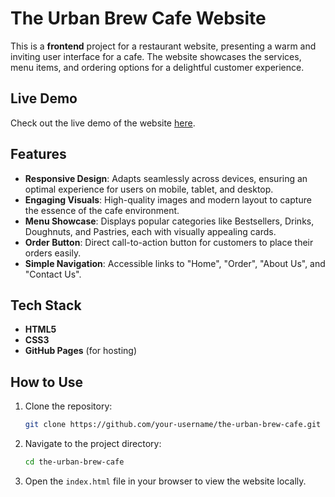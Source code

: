 
# The Urban Brew Cafe Website

This is a **frontend** project for a restaurant website, presenting a warm and inviting user interface for a cafe. The website showcases the services, menu items, and ordering options for a delightful customer experience.

## Live Demo

Check out the live demo of the website [here](https://kawfeee.github.io/restaurant-website/).

## Features

- **Responsive Design**: Adapts seamlessly across devices, ensuring an optimal experience for users on mobile, tablet, and desktop.
- **Engaging Visuals**: High-quality images and modern layout to capture the essence of the cafe environment.
- **Menu Showcase**: Displays popular categories like Bestsellers, Drinks, Doughnuts, and Pastries, each with visually appealing cards.
- **Order Button**: Direct call-to-action button for customers to place their orders easily.
- **Simple Navigation**: Accessible links to "Home", "Order", "About Us", and "Contact Us".

## Tech Stack

- **HTML5**
- **CSS3**
- **GitHub Pages** (for hosting)

## How to Use

1. Clone the repository:
   ```bash
   git clone https://github.com/your-username/the-urban-brew-cafe.git
   ```
2. Navigate to the project directory:
   ```bash
   cd the-urban-brew-cafe
   ```
3. Open the `index.html` file in your browser to view the website locally.
